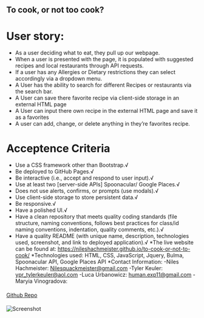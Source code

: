  ## To cook, or not too cook?
# User story:
* As a user deciding what to eat, they pull up our webpage.
* When a user is presented with the page, it is populated with suggested recipes and local restaurants through API requests.
* If a user has any Allergies or Dietary restrictions they can select accordingly via a dropdown menu.
* A User has the ability to search for different Recipes or restaurants via the search bar.
* A User can save there favorite recipe via client-side storage in an external HTML page
* A User can input there own recipe in the external HTML page and save it as a favorites
* A user can add, change, or delete anything in they’re favorites recipe.
# Acceptence Criteria
* Use a CSS framework other than Bootstrap.√
* Be deployed to GitHub Pages.√
* Be interactive (i.e., accept and respond to user input).√
* Use at least two [server-side APIs] Spoonacular/ Google Places.√
* Does not use alerts, confirms, or prompts (use modals).√
* Use client-side storage to store persistent data.√
* Be responsive.√
* Have a polished UI.√
* Have a clean repository that meets quality coding standards (file structure, naming conventions, follows best practices for class/id naming conventions, indentation, quality comments, etc.).√
* Have a quality README (with unique name, description, technologies used, screenshot, and link to deployed application).√
*The live website can be found at: https://nileshachmeister.github.io/to-cook-or-not-to-cook/
*Technologies used: HTML, CSS, JavaScript, Jquery, Bulma, Spoonacular API, Google Places API
*Contact Information:
-Niles Hachmeister: Nilesquackmeister@gmail.com
-Tyler Keuler: ypr_tylerkeuler@aol.com
-Luca Urbanowicz: human.exp11@gmail.com
-Maryia Vinogradova:
####
[Github Repo]()
####
![Screenshot](./git-images/Cook_SS.png)